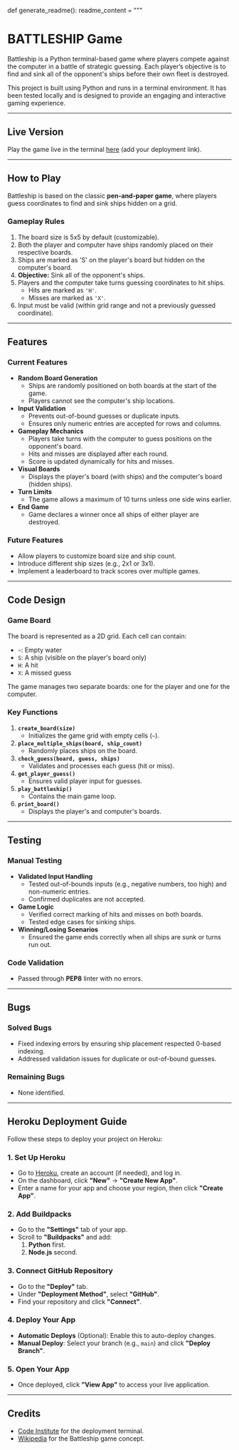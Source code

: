 def generate_readme():
    readme_content = """
# **BATTLESHIP Game**

Battleship is a Python terminal-based game where players compete against the computer in a battle of strategic guessing. Each player’s objective is to find and sink all of the opponent's ships before their own fleet is destroyed.

This project is built using Python and runs in a terminal environment. It has been tested locally and is designed to provide an engaging and interactive gaming experience.  

---

## **Live Version**

Play the game live in the terminal [here](#) (add your deployment link).

---

## **How to Play**

Battleship is based on the classic **pen-and-paper game**, where players guess coordinates to find and sink ships hidden on a grid.

### **Gameplay Rules**
1. The board size is 5x5 by default (customizable).
2. Both the player and computer have ships randomly placed on their respective boards.
3. Ships are marked as 'S' on the player's board but hidden on the computer's board.
4. **Objective:** Sink all of the opponent's ships.
5. Players and the computer take turns guessing coordinates to hit ships.
   - Hits are marked as `'H'`.
   - Misses are marked as `'X'`.
6. Input must be valid (within grid range and not a previously guessed coordinate).

---

## **Features**

### **Current Features**
- **Random Board Generation**
   - Ships are randomly positioned on both boards at the start of the game.
   - Players cannot see the computer's ship locations.
- **Input Validation**
   - Prevents out-of-bound guesses or duplicate inputs.
   - Ensures only numeric entries are accepted for rows and columns.
- **Gameplay Mechanics**
   - Players take turns with the computer to guess positions on the opponent's board.
   - Hits and misses are displayed after each round.
   - Score is updated dynamically for hits and misses.
- **Visual Boards**
   - Displays the player's board (with ships) and the computer's board (hidden ships).
- **Turn Limits**
   - The game allows a maximum of 10 turns unless one side wins earlier.
- **End Game**
   - Game declares a winner once all ships of either player are destroyed.

### **Future Features**
- Allow players to customize board size and ship count.
- Introduce different ship sizes (e.g., 2x1 or 3x1).
- Implement a leaderboard to track scores over multiple games.

---

## **Code Design**

### **Game Board**
The board is represented as a 2D grid. Each cell can contain:
- `~`: Empty water
- `S`: A ship (visible on the player's board only)
- `H`: A hit
- `X`: A missed guess

The game manages two separate boards: one for the player and one for the computer.

### **Key Functions**
1. **`create_board(size)`**
   - Initializes the game grid with empty cells (`~`).
2. **`place_multiple_ships(board, ship_count)`**
   - Randomly places ships on the board.
3. **`check_guess(board, guess, ships)`**
   - Validates and processes each guess (hit or miss).
4. **`get_player_guess()`**
   - Ensures valid player input for guesses.
5. **`play_battleship()`**
   - Contains the main game loop.
6. **`print_board()`**
   - Displays the player's and computer's boards.

---

## **Testing**

### **Manual Testing**
- **Validated Input Handling**
   - Tested out-of-bounds inputs (e.g., negative numbers, too high) and non-numeric entries.
   - Confirmed duplicates are not accepted.
- **Game Logic**
   - Verified correct marking of hits and misses on both boards.
   - Tested edge cases for sinking ships.
- **Winning/Losing Scenarios**
   - Ensured the game ends correctly when all ships are sunk or turns run out.

### **Code Validation**
- Passed through **PEP8** linter with no errors.

---

## **Bugs**

### **Solved Bugs**
- Fixed indexing errors by ensuring ship placement respected 0-based indexing.
- Addressed validation issues for duplicate or out-of-bound guesses.

### **Remaining Bugs**
- None identified.

---

## Heroku Deployment Guide

Follow these steps to deploy your project on Heroku:


### 1. Set Up Heroku
- Go to [Heroku](https://www.heroku.com/), create an account (if needed), and log in.
- On the dashboard, click **"New"** → **"Create New App"**.
- Enter a name for your app and choose your region, then click **"Create App"**.


### 2. Add Buildpacks
- Go to the **"Settings"** tab of your app.
- Scroll to **"Buildpacks"** and add:
  1. **Python** first.
  2. **Node.js** second.


### 3. Connect GitHub Repository
- Go to the **"Deploy"** tab.
- Under **"Deployment Method"**, select **"GitHub"**.
- Find your repository and click **"Connect"**.


### 4. Deploy Your App
- **Automatic Deploys** (Optional): Enable this to auto-deploy changes.
- **Manual Deploy**: Select your branch (e.g., `main`) and click **"Deploy Branch"**.


### 5. Open Your App
- Once deployed, click **"View App"** to access your live application.

---

## **Credits**

- [Code Institute](https://codeinstitute.net/) for the deployment terminal.
- [Wikipedia](https://en.wikipedia.org/wiki/Battleship_(game)) for the Battleship game concept.